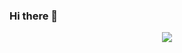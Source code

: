 ### Hi there 👋
<p align="center">
  <img src="https://www.google.com/url?sa=i&url=https%3A%2F%2Fpngtree.com%2Ffree-backgrounds-photos%2Fcode&psig=AOvVaw0lC7wQptE6stisGaQDe707&ust=1681371268099000&source=images&cd=vfe&ved=0CBEQjRxqFwoTCICDypzqo_4CFQAAAAAdAAAAABAD"/>
</p>
<!--
**Vaishnavidg/Vaishnavidg** is a ✨ _special_ ✨ repository because its `README.md` (this file) appears on your GitHub profile.

Here are some ideas to get you started:

- 🔭 I’m currently working on ...
- 🌱 I’m currently learning ...
- 👯 I’m looking to collaborate on ...
- 🤔 I’m looking for help with ...
- 💬 Ask me about ...
- 📫 How to reach me: ...
- 😄 Pronouns: ...
- ⚡ Fun fact: ...
-->
